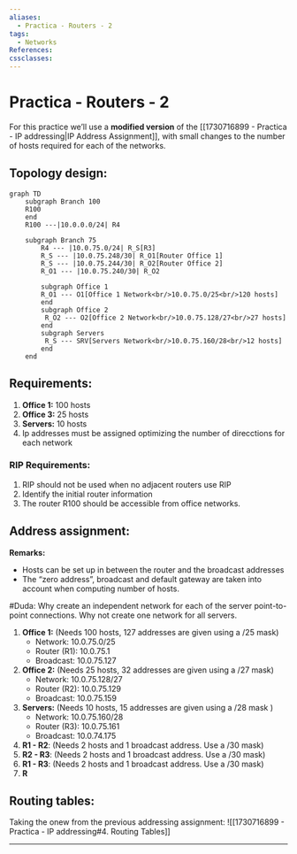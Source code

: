 ```yaml
---
aliases:
  - Practica - Routers - 2
tags:
  - Networks
References: 
cssclasses:
---
```

# Practica - Routers - 2
For this practice we’ll use a **modified version** of the [[1730716899 - Practica - IP addressing|IP Address Assignment]], with small changes to the number of hosts required for each of the networks. 
## Topology design: 

```mermaid
graph TD
    subgraph Branch 100
    R100
    end
    R100 ---|10.0.0.0/24| R4

    subgraph Branch 75
	    R4 --- |10.0.75.0/24| R_S[R3]
        R_S --- |10.0.75.248/30| R_O1[Router Office 1]
        R_S --- |10.0.75.244/30| R_O2[Router Office 2]
        R_O1 --- |10.0.75.240/30| R_O2

		subgraph Office 1
        R_O1 --- O1[Office 1 Network<br/>10.0.75.0/25<br/>120 hosts]
        end
        subgraph Office 2
	     R_O2 --- O2[Office 2 Network<br/>10.0.75.128/27<br/>27 hosts]
        end
        subgraph Servers
         R_S --- SRV[Servers Network<br/>10.0.75.160/28<br/>12 hosts]
        end
    end
```

## Requirements: 
1. **Office 1:** 100 hosts
2. **Office 3:** 25 hosts 
3. **Servers:** 10 hosts 
4. Ip addresses must be assigned optimizing the number of direcctions for each network 
### RIP Requirements:
1. RIP should not be used when no adjacent routers use RIP
2. Identify the initial router information
3. The router R100 should be accessible from office networks. 

## Address assignment: 

**Remarks:** 
+ Hosts can be set up in between the router and the broadcast addresses
+ The “zero address”, broadcast and default gateway are taken into account when computing number of hosts. 

#Duda: Why create an independent network for each of the server point-to-point connections. Why not create one network for all servers. 

1. **Office 1:** (Needs 100 hosts, 127 addresses are given using a /25 mask)
	+ Network: 10.0.75.0/25
	+ Router (R1): 10.0.75.1
	+ Broadcast: 10.0.75.127
2. **Office 2:** (Needs 25 hosts, 32 addresses are given using a /27 mask)
	+ Network: 10.0.75.128/27
	+ Router (R2): 10.0.75.129
	+ Broadcast: 10.0.75.159
3. **Servers:** (Needs 10 hosts, 15 addresses are given using a /28 mask ) 
	+ Network: 10.0.75.160/28 
	+ Router (R3): 10.0.75.161 
	+ Broadcast: 10.0.74.175
4. **R1  -  R2**: (Needs 2 hosts and 1 broadcast address. Use a /30 mask)
5. **R2 - R3**: (Needs 2 hosts and 1 broadcast address. Use a /30 mask)
6. **R1 - R3**: (Needs 2 hosts and 1 broadcast address. Use a /30 mask)
7. **R**
## Routing tables: 
Taking the onew from the previous addressing assignment: 
![[1730716899 - Practica - IP addressing#4. Routing Tables]]
***